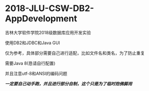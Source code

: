 # 2018-JLU-CSW-DB2-AppDevelopment
吉林大学软件学院2018级数据库应用开发实验

使用DB2和JDBC和Java GUI

仅为参考，具体部分需要自己进行适配，比如文件名和类名，为了防止重复

需要Java 8(恳请自行配置)

并且注意utf-8和ANSI的编码问题

***一定要自己动手跑，并且进行部分自制，这个只是为了临时抱佛脚用***
